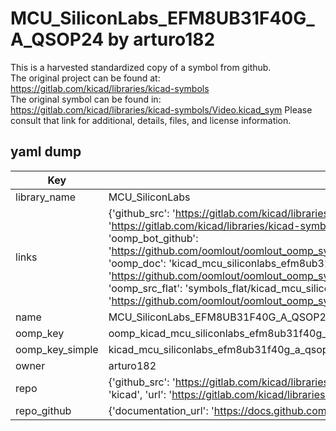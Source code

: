 # MCU_SiliconLabs_EFM8UB31F40G_A_QSOP24 by arturo182  
This is a harvested standardized copy of a symbol from github.  
The original project can be found at:  
https://gitlab.com/kicad/libraries/kicad-symbols  
The original symbol can be found in:
https://gitlab.com/kicad/libraries/kicad-symbols/Video.kicad_sym
Please consult that link for additional, details, files, and license information.  
## yaml dump  
| Key | Value |  
| --- | --- |  
| library_name | MCU_SiliconLabs |  
| links | {'github_src': 'https://gitlab.com/kicad/libraries/kicad-symbols/Video.kicad_sym', 'github_src_repo': 'https://gitlab.com/kicad/libraries/kicad-symbols', 'oomp_bot': 'kicad_mcu_siliconlabs_efm8ub31f40g_a_qsop24/working', 'oomp_bot_github': 'https://github.com/oomlout/oomlout_oomp_symbol_bot/tree/main/kicad_mcu_siliconlabs_efm8ub31f40g_a_qsop24/working', 'oomp_doc': 'kicad_mcu_siliconlabs_efm8ub31f40g_a_qsop24/working', 'oomp_doc_github': 'https://github.com/oomlout/oomlout_oomp_symbol_doc/tree/main/kicad_mcu_siliconlabs_efm8ub31f40g_a_qsop24/working', 'oomp_src_flat': 'symbols_flat/kicad_mcu_siliconlabs_efm8ub31f40g_a_qsop24/working', 'oomp_src_flat_github': 'https://github.com/oomlout/oomlout_oomp_symbol_src/tree/main/kicad_mcu_siliconlabs_efm8ub31f40g_a_qsop24/working'} |  
| name | MCU_SiliconLabs_EFM8UB31F40G_A_QSOP24 |  
| oomp_key | oomp_kicad_mcu_siliconlabs_efm8ub31f40g_a_qsop24 |  
| oomp_key_simple | kicad_mcu_siliconlabs_efm8ub31f40g_a_qsop24 |  
| owner | arturo182 |  
| repo | {'github_src': 'https://gitlab.com/kicad/libraries/kicad-symbols/Video.kicad_sym', 'name': 'libraries/kicad-symbols', 'owner': 'kicad', 'url': 'https://gitlab.com/kicad/libraries/kicad-symbols'} |  
| repo_github | {'documentation_url': 'https://docs.github.com/rest/repos/repos#get-a-repository', 'message': 'Not Found'} |  

